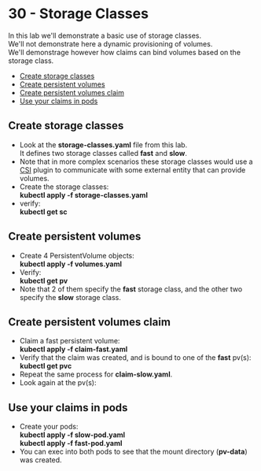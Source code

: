 # 30 - Storage Classes

In this lab we'll demonstrate a basic use of storage classes.  
We'll not demonstrate here a dynamic provisioning of volumes.  
We'll demonstrage however how claims can bind volumes based on the storage class.

- [Create storage classes](#Create-storage-classes)
- [Create persistent volumes](#Create-persistent-volumes)
- [Create persistent volumes claim](#Create-persistent-volumes-claim)
- [Use your claims in pods](#Use-your-claims-in-pods)

## Create storage classes

- Look at the **storage-classes.yaml** file from this lab.  
It defines two storage classes called **fast** and **slow**.
- Note that in more complex scenarios these storage classes would use a [CSI](#https://kubernetes.io/blog/2019/01/15/container-storage-interface-ga/) plugin to communicate with some external entity that can provide volumes.
- Create the storage classes:  
**kubectl apply -f storage-classes.yaml**
- verify:  
**kubectl get sc**


## Create persistent volumes

- Create 4 PersistentVolume objects:  
**kubectl apply -f volumes.yaml**
- Verify:  
**kubectl get pv**
- Note that 2 of them specify the **fast** storage class, and the other two specify the **slow** storage class. 


## Create persistent volumes claim

- Claim a fast persistent volume:  
**kubectl apply -f claim-fast.yaml**
- Verify that the claim was created, and is bound to one of the **fast** pv(s):  
**kubectl get pvc**
- Repeat the same process for **claim-slow.yaml**.
- Look again at the pv(s):  


## Use your claims in pods

- Create your pods:  
**kubectl apply -f slow-pod.yaml**  
**kubectl apply -f fast-pod.yaml**
- You can exec into both pods to see that the mount directory (**pv-data**) was created.


